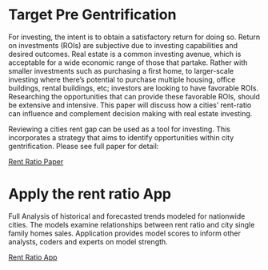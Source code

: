 # Target Pre Gentrification




For investing, the intent is to obtain a satisfactory return for doing so.  Return on investments (ROIs) are subjective due to investing capabilities and desired outcomes.  Real estate is a common investing avenue, which is acceptable for a wide economic range of those that partake.  Rather with smaller investments such as purchasing a first home, to larger-scale investing where there’s potential to purchase multiple housing, office buildings, rental buildings, etc; investors are looking to have favorable ROIs.  Researching the opportunities that can provide these favorable ROIs, should be extensive and intensive.  This paper will discuss how a cities’ rent-ratio can influence and complement decision making with real estate investing.  

Reviewing a cities rent gap can be used as a tool for investing.  This incorporates a strategy that aims to identify opportunities within city gentrification.  Please see full paper for detail:


[Rent Ratio Paper](https://docs.google.com/document/d/10YirF6X6nURu30V7fA_nj_cLR5xEIRTBd6umpQ0irpg/edit?usp=sharing)



# Apply the rent ratio App
Full Analysis of historical and forecasted trends modeled for nationwide cities.  The models examine relationships between rent ratio and city single family homes sales.  Application provides model scores to inform other analysts, coders and experts on model strength. 

[Rent Ratio App](http://ec2-18-216-43-40.us-east-2.compute.amazonaws.com:5000)
